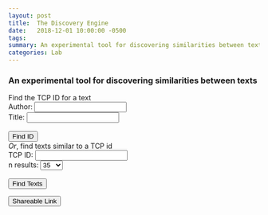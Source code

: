 ```yaml
---
layout: post
title:  The Discovery Engine
date:   2018-12-01 10:00:00 -0500
tags: 
summary: An experimental tool for discovering similarities between texts
categories: Lab
---
```


<h3>An experimental tool for discovering similarities between texts</h3>

<div id="page_controls">
<div class="controls_1">
<div class="heading">Find the TCP ID for a text</div>     
<div>  

<input type="text" id="which_to_do_1" value="lookup_tcp_id" style="display:none">
<span class="form_label_1">Author:</span> <input type="text" id="author_1"><br/>
<span class="form_label_1">Title:</span> <input type="text" id="title_1"><br/>
<br/>
<span class="form_label_1"> </span> <button onclick="javascript:handle_button(1);">Find ID</button><br/>

</div>
</div>

<div class="controls_2">
<div class="heading"><i>Or</i>, find texts similar to a TCP id</div>        
<div> 

<input type="text" id="which_to_do_2" value="find_texts" style="display:none">
<span class="form_label_2">TCP ID:</span> <input type="text" id="eebo_tcp_id_2"> <span id="extra_spacer_1"> </span>
<br/>
<span class="form_label_2">n results:</span> <!--<span>1</span> <input type="range" min="1" max="100" value="50" class="slider" id="n_results" name="n_results"> <span>100</span>-->
    <select id="n_results">
      <option value="10">10</option>
      <option value="20">20</option>
      <option value="35" selected>35</option>
      <option value="50">50</option>
      <option value="75">75</option>
      <option value="100">100</option>
    </select>
<br/>

<br/>
<span class="form_label_2"> </span> <button onclick="javascript:handle_button(2);">Find Texts</button>

<button class="shareable_link" onclick="javascript:onShortenLink();">Shareable Link</button>

</div>
</div>

<div class="clear_div"></div>

<br/>
<div id="results"></div>
<div id="tooltip"></div>

<link rel="stylesheet" type="text/css" href="/assets/tools/css/disco_engine.css?v=1501"/>
<script src="https://ajax.googleapis.com/ajax/libs/jquery/3.3.1/jquery.min.js"></script>
<script src="https://d3js.org/d3.v5.min.js"></script>
<script src="/assets/tools/js/test_disco_engine.js?v=1501"></script>
<script type="text/javascript" src="/assets/tools/js/shorten_link.js?v=1501"></script>
<link rel="stylesheet" type="text/css" href="/assets/tools/css/common_tool_styles.css?v=1501"/>
